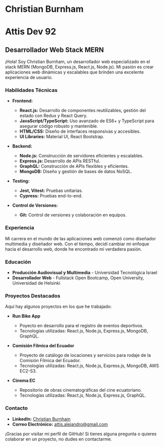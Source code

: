 # Christian Burnham
# Attis Dev 92

## Desarrollador Web Stack MERN

¡Hola! Soy Christian Burnham, un desarrollador web especializado en el stack MERN (MongoDB, Express.js, React.js, Node.js). Mi pasión es crear aplicaciones web dinámicas y escalables que brinden una excelente experiencia de usuario.

### Habilidades Técnicas

- **Frontend:**
  - **React.js:** Desarrollo de componentes reutilizables, gestión del estado con Redux y React Query.
  - **JavaScript/TypeScript:** Uso avanzado de ES6+ y TypeScript para asegurar código robusto y mantenible.
  - **HTML/CSS:** Diseño de interfaces responsivas y accesibles.
  - **UI Libraries:** Material UI, React Bootstrap.

- **Backend:**
  - **Node.js:** Construcción de servidores eficientes y escalables.
  - **Express.js:** Desarrollo de APIs RESTful.
  - **GraphQL:** Construcción de APIs flexibles y eficientes.
  - **MongoDB:** Diseño y gestión de bases de datos NoSQL.

- **Testing:**
  - **Jest, Vitest:** Pruebas unitarias.
  - **Cypress:** Pruebas end-to-end.

- **Control de Versiones:**
  - **Git:** Control de versiones y colaboración en equipos.

### Experiencia

Mi carrera en el mundo de las aplicaciones web comenzó como diseñador multimedia y diseñador web. Con el tiempo, decidí cambiar mi enfoque hacia el desarrollo web, donde he encontrado mi verdadera pasión.

### Educación

- **Producción Audiovisual y Multimedia** - Universidad Tecnológica Israel
- **Desarrollador Web** - Fullstack Open Bootcamp, Open University, Universidad de Helsinki

### Proyectos Destacados

Aquí hay algunos proyectos en los que he trabajado:

- **Run Bike App**
  - Poyecto en desarrollo para el registro de eventos deportivos.
  - Tecnologías utilizadas: React.js, Node.js, Express.js, MongoDB, GraphQL.

- **Comisión Fílmica del Ecuador**
  - Proyecto de catálogo de locaciones y servicios para rodaje de la Comisión Fílmica del Ecuador.
  - Tecnologías utilizadas: React.js, Node.js, Express.js, MongoDB, AWS EC2-S3.
 
- **Cinema EC**
  - Repositorio de obras cinematográficas del cine ecuatoriano.
  - Tecnologías utilizadas: React.js, Node.js, Express.js, GraphQL.

### Contacto

- **LinkedIn:** [Christian Burnham](https://www.linkedin.com/in/burnhamchristian92/)
- **Correo Electrónico:** [attis.alejandro@gmail.com](mailto:attis.alejandro@gmail.com)

¡Gracias por visitar mi perfil de GitHub! Si tienes alguna pregunta o quieres colaborar en un proyecto, no dudes en contactarme.
